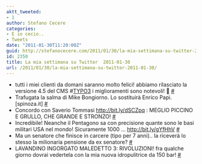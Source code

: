```yaml
---
aktt_tweeted:
- 1
author: Stefano Cecere
categories:
- E io cecio..
- Tweets
date: "2011-01-30T11:20:00Z"
guid: http://stefanocecere.com/2011/01/30/la-mia-settimana-su-twitter-2011-01-30/
id: 2350
title: La mia settimana su Twitter  2011-01-30
url: /2011/01/30/la-mia-settimana-su-twitter-2011-01-30/
---
```


<ul class="aktt_tweet_digest">
  <li>
    tutti i miei clienti da domani saranno molto felici! abbiamo rilasciato la versione 4.5 del CMS #<a href="http://search.twitter.com/search?q=%23TYPO3" class="aktt_hashtag">TYPO3</a> i miglioramenti sono notevoli! 🙂 <a href="http://twitter.com/StefanoCecere/statuses/30368223543164931" class="aktt_tweet_time">#</a>
  </li>
  <li>
    Trafugata la salma di Mike Bongiorno. Lo sostituirà Enrico Papi. [spinoza.it] <a href="http://twitter.com/StefanoCecere/statuses/29889791176740864" class="aktt_tweet_time">#</a>
  </li>
  <li>
    Concordo con Saverio Tommasi <a href="http://bit.ly/dSCZpq" rel="nofollow">http://bit.ly/dSCZpq</a> : MEGLIO PICCINO E GRULLO, CHE GRANDE E STRONZO! <a href="http://twitter.com/StefanoCecere/statuses/29471646800678913" class="aktt_tweet_time">#</a>
  </li>
  <li>
    Incredibile! Neanche il Pentagono sa con precisione quante sono le basi militari USA nel mondo! Sicuramente 1000 &#8230; <a href="http://bit.ly/gYfHhV" rel="nofollow">http://bit.ly/gYfHhV</a> <a href="http://twitter.com/StefanoCecere/statuses/29415589818671104" class="aktt_tweet_time">#</a>
  </li>
  <li>
    Ma un senatore che finisce in carcere (tipo per 7 anni).. la riceverà lo stesso la milionaria pensione da ex senatore? <a href="http://twitter.com/StefanoCecere/statuses/29280391315591170" class="aktt_tweet_time">#</a>
  </li>
  <li>
    LAVANDINO INGORGATO MALEDETTO 3: RIVOLUZIONI! fra qualche giorno dovrai vedertela con la mia nuova idropulitrice da 150 bar! <a href="http://twitter.com/StefanoCecere/statuses/29278048134111232" class="aktt_tweet_time">#</a>
  </li>
</ul>